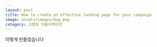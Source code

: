 ```yaml
---
layout: post
title: How to create an effective landing page for your campaign
image: assets/images/dog.png
category: 고캠핑 어플리케이션
---
```


이렇게 만들었습니다
